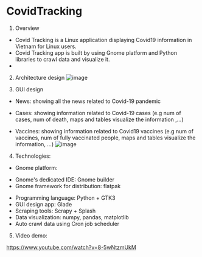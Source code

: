 # CovidTracking
1. Overview
- Covid Tracking is a Linux application displaying Covid19 information in Vietnam for Linux users.
- Covid Tracking app is built by using Gnome platform and Python libraries to crawl data and visualize it.
- 
2. Architecture design
![image](https://user-images.githubusercontent.com/62065172/149268593-ed3052a5-a380-48dd-9b6a-fa7d46d3c195.png)

3. GUI design
- News: showing all the news related to Covid-19 pandemic

- Cases: showing information related to Covid-19 cases (e.g num of cases, num of death, maps and tables visualize the information ,…)

- Vaccines: showing information related to Covid19 vaccines (e.g num of vaccines, num of fully vaccinated people, maps and tables visualize the information, …)
![image](https://user-images.githubusercontent.com/62065172/149268617-3cb035f0-715c-4d20-9b32-b6813040b946.png)

4. Technologies:
- Gnome platform:
+ Gnome's dedicated IDE: Gnome builder
+ Gnome framework for distribution: flatpak
- Programming language: Python + GTK3
- GUI design app: Glade
- Scraping tools: Scrapy + Splash
- Data visualization: numpy, pandas, matplotlib
- Auto crawl data using Cron job scheduler

5. Video demo:

https://www.youtube.com/watch?v=8-5wNtzmUkM
